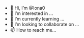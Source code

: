 - 👋 Hi, I’m @Iona0
- 👀 I’m interested in ...
- 🌱 I’m currently learning ...
- 💞️ I’m looking to collaborate on ...
- 📫 How to reach me...

<!---
Iona0/Iona0 is a ✨ special ✨ repository because its `README.md` (this file) appears on your GitHub profile.
You can click the Preview link to take a look at your changes.
--->
